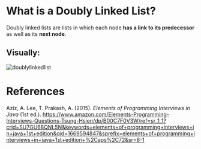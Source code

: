 # What is a Doubly Linked List? 


Doubly linked lists are lists in which each node **has a link to its predecessor** as well as its **next node**. 

## Visually: 


![doublylinkedlist](https://user-images.githubusercontent.com/109105989/204168224-305d9dd4-e76f-4b2f-8acd-086e62ed24fc.png)

  
# References 
Aziz, A. Lee, T. Prakash, A. (2015). *Elements of Programming Interviews in Java* (1st ed.). <https://www.amazon.com/Elements-Programming-Interviews-Questions-Tsung-Hsien/dp/B00C7F0V3W/ref=sr_1_1?crid=SU7GU68QNL5N&keywords=elements+of+programming+interviews+in+java+1st+edition&qid=1669594847&sprefix=elements+of+programming+interviews+in+java+1st+edition+%2Caps%2C72&sr=8-1> 
